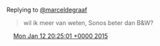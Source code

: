 Replying to [@marceldegraaf](https://twitter.com/marceldegraaf/status/554701114269265920)

> wil ik meer van weten, Sonos beter dan B&amp;W?

<img src="../../media/tweet.ico" width="12" /> [Mon Jan 12 20:25:01 +0000 2015](https://twitter.com/DromerDenker/status/554735824986980352)